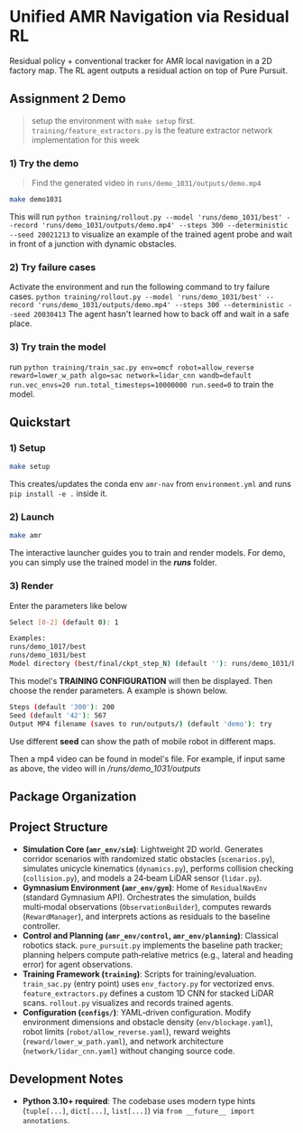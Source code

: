 # Unified AMR Navigation via Residual RL

Residual policy + conventional tracker for AMR local navigation in a 2D factory map. The RL agent outputs a residual action on top of Pure Pursuit.

## Assignment 2 Demo
> setup the environment with `make setup` first.
> `training/feature_extractors.py` is the feature extractor network implementation for this week

### 1) Try the demo
> Find the generated video in `runs/demo_1031/outputs/demo.mp4`

```bash
make demo1031
```
This will run `python training/rollout.py --model 'runs/demo_1031/best' --record 'runs/demo_1031/outputs/demo.mp4' --steps 300 --deterministic --seed 20021213` to visualize an example of the trained agent probe and wait in front of a junction with dynamic obstacles.

### 2) Try failure cases
Activate the environment and run the following command to try failure cases.
`python training/rollout.py --model 'runs/demo_1031/best' --record 'runs/demo_1031/outputs/demo.mp4' --steps 300 --deterministic --seed 20030413`
The agent hasn't learned how to back off and wait in a safe place.

### 3) Try train the model
run `python training/train_sac.py env=omcf robot=allow_reverse reward=lower_w_path algo=sac network=lidar_cnn wandb=default run.vec_envs=20 run.total_timesteps=10000000 run.seed=0` to train the model.


## Quickstart

### 1) Setup
```bash
make setup
```
This creates/updates the conda env `amr-nav` from `environment.yml` and runs `pip install -e .` inside it.

### 2) Launch
```bash
make amr
```
The interactive launcher guides you to train and render models. For demo, you can simply use the trained model in the ***runs*** folder.
### 3) Render

Enter the parameters like below
```bash
Select [0-2] (default 0): 1

Examples:
runs/demo_1017/best
runs/demo_1031/best
Model directory (best/final/ckpt_step_N) (default ''): runs/demo_1031/best
```
This model's **TRAINING CONFIGURATION** will then be displayed.
Then choose the render parameters. A example is shown below.
```bash
Steps (default '300'): 200
Seed (default '42'): 567
Output MP4 filename (saves to run/outputs/) (default 'demo'): try
```
Use different **seed** can show the path of mobile robot in different maps.

Then a mp4 video can be found in model's file. For example, if input same as above, the video will in */runs/demo_1031/outputs*


## Package Organization

## Project Structure
- **Simulation Core (`amr_env/sim`)**: Lightweight 2D world. Generates corridor scenarios with randomized static obstacles (`scenarios.py`), simulates unicycle kinematics (`dynamics.py`), performs collision checking (`collision.py`), and models a 24‑beam LiDAR sensor (`lidar.py`).
- **Gymnasium Environment (`amr_env/gym`)**: Home of `ResidualNavEnv` (standard Gymnasium API). Orchestrates the simulation, builds multi‑modal observations (`ObservationBuilder`), computes rewards (`RewardManager`), and interprets actions as residuals to the baseline controller.
- **Control and Planning (`amr_env/control`, `amr_env/planning`)**: Classical robotics stack. `pure_pursuit.py` implements the baseline path tracker; planning helpers compute path‑relative metrics (e.g., lateral and heading error) for agent observations.
- **Training Framework (`training`)**: Scripts for training/evaluation. `train_sac.py` (entry point) uses `env_factory.py` for vectorized envs. `feature_extractors.py` defines a custom 1D CNN for stacked LiDAR scans. `rollout.py` visualizes and records trained agents.
- **Configuration (`configs/`)**: YAML‑driven configuration. Modify environment dimensions and obstacle density (`env/blockage.yaml`), robot limits (`robot/allow_reverse.yaml`), reward weights (`reward/lower_w_path.yaml`), and network architecture (`network/lidar_cnn.yaml`) without changing source code.

## Development Notes
- **Python 3.10+ required**: The codebase uses modern type hints (`tuple[...]`, `dict[...]`, `list[...]`) via `from __future__ import annotations`.
